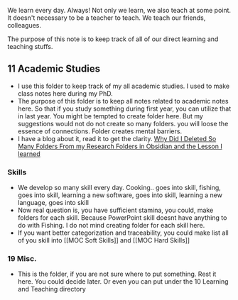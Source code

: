 We learn every day. Always! Not only we learn, we also teach at some point. It doesn't necessary to be a teacher to teach. We teach our friends, colleagues. 

The purpose of this note is to keep track of all of our direct learning and teaching stuffs. 

## 11 Academic Studies 
- I use this folder to keep track of my all academic studies. I used to make class notes here during my PhD. 
- The purpose of this folder is to keep all notes related to academic notes here. So that if you study something during first year, you can utilize that in last year. You might be tempted to create folder here. But my suggestions would not do not create so many folders. you will loose the essence of connections. Folder creates mental barriers. 
- I have a blog about it, read it to get the clarity.  [Why Did I Deleted So Many Folders From my Research Folders in Obsidian and the Lesson I learned]()

### Skills
- We develop so many skill every day. Cooking.. goes into skill, fishing, goes into skill, learning a new software, goes into skill, learning a new language, goes into skill
- Now real question is, you have sufficient stamina, you could, make folders for each skill. Because PowerPoint skill doesnt have anything to do with Fishing. I do not mind creating folder for each skill here. 
- If you want better categorization and traceability, you could make list all of you skill into [[MOC Soft Skills]] and [[MOC Hard Skills]]

### 19 Misc.
- This is the folder, if you are not sure where to put something. Rest it here. You could decide later. Or even you can put under the 10 Learning and Teaching directory


